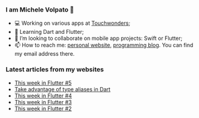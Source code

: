 ### I am Michele Volpato 👋

- 💻 Working on various apps at [Touchwonders](https://touchwonders.com);
- 🌱 Learning Dart and Flutter;
- 📱 I’m looking to collaborate on mobile app projects: Swift or Flutter;
- 📫 How to reach me: [personal website](https://volpato.nl), [programming blog](https://ishouldgotosleep.com). You can find my email address there.

### Latest articles from my websites

<!-- BLOG-POST-LIST:START -->
- [This week in Flutter #5](https://ishouldgotosleep.com/this-week-in-flutter-5/)
- [Take advantage of type aliases in Dart](https://ishouldgotosleep.com/take-advantage-of-type-aliases-in-dart/)
- [This week in Flutter #4](https://ishouldgotosleep.com/this-week-in-flutter-4/)
- [This week in Flutter #3](https://ishouldgotosleep.com/this-week-in-flutter-3/)
- [This week in Flutter #2](https://ishouldgotosleep.com/this-week-in-flutter-2/)
<!-- BLOG-POST-LIST:END -->
